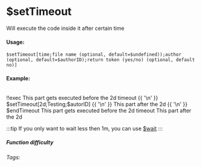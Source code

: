 # $setTimeout
Will execute the code inside it after certain time

#### Usage: 
`$setTimeout[time;file name (optional, default=$undefined));author (optional, default=$authorID);return token (yes/no) (optional, default no)]`

#### Example:
<br/>
<discord-messages>
	<discord-message :bot="false" role-color="#ffcc9a" author="Member" timestamp="08/20/2021">
                <DiscordMarkdown>
                        !!exec This part gets executed before the 2d timeout
                        {{ '\n' }}
                        $setTimeout[2d;Testing;$autorID]
                        {{ '\n' }}
                        This part after the 2d
                        {{ '\n' }}
                        $endTimeout
		</DiscordMarkdown>
	</discord-message>
	<discord-message :bot="true" role-color="#0099ff" author="Custom Command" avatar="https://media.discordapp.net/avatars/725721249652670555/781224f90c3b841ba5b40678e032f74a.webp" timestamp="08/20/2021">
        This part gets executed before the 2d timeout
	</discord-message>
	<discord-message :bot="true" role-color="#0099ff" author="Custom Command" avatar="https://media.discordapp.net/avatars/725721249652670555/781224f90c3b841ba5b40678e032f74a.webp" timestamp="08/22/2021">
        This part after the 2d
	</discord-message>
</discord-messages>

:::tip 
If you only want to wait less then 1m, you can use [$wait](../Useful/wait.md)
:::



##### Function difficulty <Badge type="warning" text="Medium" vertical="middle" /> 
###### Tags: <Badge type="tip" text="timeout" vertical="middle" />  <Badge type="tip" text="Wait" vertical="middle" />  <Badge type="tip" text="Thinking" vertical="middle" />  <Badge type="tip" text="Set Timeout" vertical="middle" /> 
